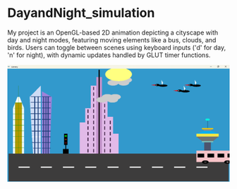 # DayandNight_simulation
My project is an OpenGL-based 2D animation depicting a cityscape with day and night modes, featuring moving elements like a bus, clouds, and birds. Users can toggle between scenes using keyboard inputs ('d' for day, 'n' for night), with dynamic updates handled by GLUT timer functions.

![image alt](https://github.com/Fowzia15/DayandNight_simulation/blob/05c2ecfccb7d3906b3fc4fa89d830aa59f443596/Screenshot%202025-04-29%20165037.png)
